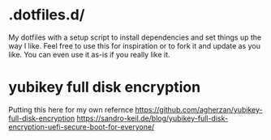 # .dotfiles.d/

My dotfiles with a setup script to install dependencies and set things
up the way I like. Feel free to use this for inspiration or to fork it
and update as you like. You can even use it as-is if you really like it.

# yubikey full disk encryption

Putting this here for my own refernce
https://github.com/agherzan/yubikey-full-disk-encryption
https://sandro-keil.de/blog/yubikey-full-disk-encryption-uefi-secure-boot-for-everyone/
